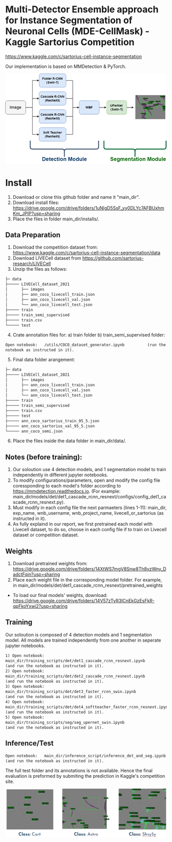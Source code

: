 # Multi-Detector Ensemble approach for Instance Segmentation of Neuronal Cells (MDE-CellMask) - Kaggle Sartorius Competition

https://www.kaggle.com/c/sartorius-cell-instance-segmentation

Our implementation is based on MMDetection & PyTorch.

![overview](Figures/overview.png)

# Install
1) Download or clone this github folder and name it "main_dir".
2) Download install files: https://drive.google.com/drive/folders/1uNIgD5SsF_yy0DLYc7AFBUxhmKm_JPIP?usp=sharing
3) Place the files in folder main_dir/installs/.


## Data Preparation
1) Download the competition dataset from: https://www.kaggle.com/c/sartorius-cell-instance-segmentation/data
2) Download LIVECell dataset from https://github.com/sartorius-research/LIVECell 
3) Unzip the files as follows:
```
├─ data
├───── LIVECell_dataset_2021
│      ├── images
│      ├── ann_coco_livecell_train.json
│      ├── ann_coco_livecell_val.json
│      └── ann_coco_livecell_test.json
├───── train
├───── train_semi_supervised
├───── train.csv
└───── test
```
4) Crate annotation files for: a) train folder  b) train_semi_supervised folder:
```
Open notebook:   /utils/COCO_dataset_generator.ipynb          (run the notebook as instructed in it).
```

5) Final data folder arangement:
```
├─ data
├───── LIVECell_dataset_2021
│      ├── images
│      ├── ann_coco_livecell_train.json
│      ├── ann_coco_livecell_val.json
│      └── ann_coco_livecell_test.json
├───── train
├───── train_semi_supervised
├───── train.csv
├───── test
├───── ann_coco_sartorius_train_95_5.json
├───── ann_coco_sartorius_val_95_5.json
└───── ann_coco_semi.json
```
6) Place the files inside the data folder in main_dir/data/.

## Notes (before training): 
1) Our soloution use 4 detection models, and 1 segmentation model to train independently in different jupyter notebooks.
2) To modify configurations/parameters, open and modify the config file coressponding to each model's folder according to https://mmdetection.readthedocs.io.
         (For example: main_dir/models/det/det1_cascade_rcnn_resnext/configs/config_det1_cascade_rcnn_resnext.py).
3) Must modify in each config file the next parmaeters (lines 1-11): main_dir, exp_name, wnb_username, wnb_project_name, livecell_or_sartorius (as instructed in it).
4) As fully explaind in our report, we first pretrained each model with Livecell dataset, to do so, choose in each config file if to train on Livecell dataset or competition dataset.

## Weights

1) Download pretrained weights from: 
         https://drive.google.com/drive/folders/14XtWS7mgV8Snw8Th8vzWny_DadctFqin?usp=sharing
2) Place each weight file in the corresponding model folder. For example, in main_dir/models/det/det1_cascade_rcnn_resnext/pretrained_weights 
* To load our final models' weights, download: 
         https://drive.google.com/drive/folders/14V57zTyR3ICnEkGzEsFkR-qpFkoYxwi2?usp=sharing


## Training
Our soloution is composed of 4 detection models and 1 segmentation model. All models are trained independently from one another in seperate jupyter notebooks. 
```
1) Open notebook:   main_dir/training_scripts/det/det1_cascade_rcnn_resnext.ipynb            (and run the notebook as instructed in it).
2) Open notebook:   main_dir/training_scripts/det/det2_cascade_rcnn_resnest.ipynb            (and run the notebook as instructed in it).
3) Open notebook:   main_dir/training_scripts/det/det3_faster_rcnn_swin.ipynb                (and run the notebook as instructed in it).
4) Open notebook:   main_dir/training_scripts/det/det4_softteacher_faster_rcnn_resnext.ipynb (and run the notebook as instructed in it).
5) Open notebook:   main_dir/training_scripts/seg/seg_upernet_swin.ipynb                     (and run the notebook as instructed in it).
```
## Inference/Test
```
Open notebook:   main_dir/inference_script/inference_det_and_seg.ipynb                    (and run the notebook as instructed in it).
```


The full test folder and its annotations is not available. Hence the final evaluation is preformed by submiting the prediction in Kaggle's competition site.

![Segmentation_Examples](Figures/Segmentation_Examples.png)

